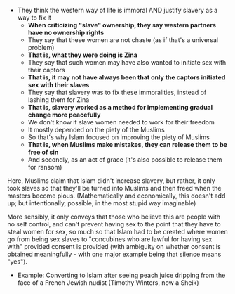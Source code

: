 - They think the western way of life is immoral AND justify slavery as a way to fix it
	- **When criticizing "slave" ownership, they say western partners have no ownership rights**
	- They say that these women are not chaste (as if that's a universal problem)
	- **That is, what they were doing is Zina**
	- They say that such women may have also wanted to initiate sex with their captors
	- **That is, it may not have always been that only the captors initiated sex with their slaves**
	- They say that slavery was to fix these immoralities, instead of lashing them for Zina
	- **That is, slavery worked as a method for implementing gradual change more peacefully**
	- We don't know if slave women needed to work for their freedom
	- It mostly depended on the piety of the Muslims
	- So that's why Islam focused on improving the piety of Muslims
	- **That is, when Muslims make mistakes, they can release them to be free of sin**
	- And secondly, as an act of grace (it's also possible to release them for ransom)

Here, Muslims claim that Islam didn't increase slavery, but rather, it only took slaves so that they'll be turned into Muslims and then freed when the masters become pious. (Mathematically and economically, this doesn't add up; but intentionally, possible, in the most stupid way imaginable)

More sensibly, it only conveys that those who believe this are people with no self control, and can't prevent having sex to the point that they have to steal women for sex, so much so that Islam had to be created where women go from being sex slaves to "concubines who are lawful for having sex with" provided consent is provided (with ambiguity on whether consent is obtained meaningfully - with one major example being that silence means "yes").

- Example: Converting to Islam after seeing peach juice dripping from the face of a French Jewish nudist (Timothy Winters, now a Sheik)